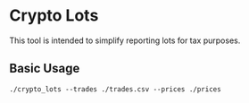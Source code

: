 # Crypto Lots

This tool is intended to simplify reporting lots for tax purposes.

## Basic Usage

`./crypto_lots --trades ./trades.csv --prices ./prices`


